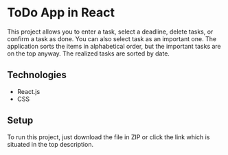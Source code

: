 # ToDo App in React

This project allows you to enter a task, select a deadline, delete tasks, or confirm a task as done. You can also select task as an important one. The application sorts the items in alphabetical order, but the important tasks are on the top anyway. The realized tasks are sorted by date.

## Technologies

- React.js 
- CSS 

## Setup

To run this project, just download the file in ZIP or click the link which is situated in the top description.
